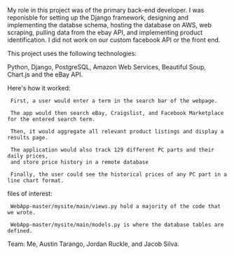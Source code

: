My role in this project was of the primary back-end developer. I was reponisble for setting up the Django framework, designing and implementing the databse schema,
hosting the database on AWS, web scraping, pulling data from the ebay API, and implementing product identification. I did not work on our custom facebook API or the
front end.

This project uses the following technologies:

Python, Django, PostgreSQL, Amazon Web Services, Beautiful Soup, Chart.js and the eBay API. 


Here's how it worked:

     First, a user would enter a term in the search bar of the webpage.

     The app would then search eBay, Craigslist, and Facebook Marketplace for the entered search term.

     Then, it would aggregate all relevant product listings and display a results page.

     The application would also track 129 different PC parts and their daily prices,
     and store price history in a remote database

     Finally, the user could see the historical prices of any PC part in a line chart format.


files of interest:

     WebApp-master/mysite/main/views.py hold a majority of the code that we wrote.
  
     WebApp-master/mysite/main/models.py is where the database tables are defined.

Team: Me, Austin Tarango, Jordan Ruckle, and Jacob Silva.
